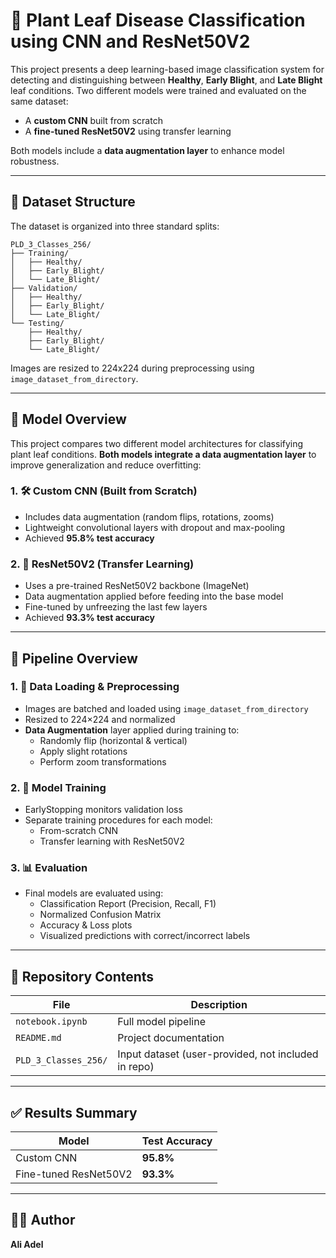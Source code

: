 
# 🌿 Plant Leaf Disease Classification using CNN and ResNet50V2

This project presents a deep learning-based image classification system for detecting and distinguishing between **Healthy**, **Early Blight**, and **Late Blight** leaf conditions. Two different models were trained and evaluated on the same dataset:

- A **custom CNN** built from scratch
- A **fine-tuned ResNet50V2** using transfer learning

Both models include a **data augmentation layer** to enhance model robustness.

---

## 📁 Dataset Structure

The dataset is organized into three standard splits:

```
PLD_3_Classes_256/
├── Training/
│   ├── Healthy/
│   ├── Early_Blight/
│   └── Late_Blight/
├── Validation/
│   ├── Healthy/
│   ├── Early_Blight/
│   └── Late_Blight/
└── Testing/
    ├── Healthy/
    ├── Early_Blight/
    └── Late_Blight/
```

Images are resized to 224x224 during preprocessing using `image_dataset_from_directory`.

---

## 🧠 Model Overview

This project compares two different model architectures for classifying plant leaf conditions. **Both models integrate a data augmentation layer** to improve generalization and reduce overfitting:

### 1. 🛠️ Custom CNN (Built from Scratch)
- Includes data augmentation (random flips, rotations, zooms)
- Lightweight convolutional layers with dropout and max-pooling
- Achieved **95.8% test accuracy**

### 2. 🔁 ResNet50V2 (Transfer Learning)
- Uses a pre-trained ResNet50V2 backbone (ImageNet)
- Data augmentation applied before feeding into the base model
- Fine-tuned by unfreezing the last few layers
- Achieved **93.3% test accuracy**

---

## 🚀 Pipeline Overview

### 1. 🧹 Data Loading & Preprocessing
- Images are batched and loaded using `image_dataset_from_directory`
- Resized to 224×224 and normalized
- **Data Augmentation** layer applied during training to:
  - Randomly flip (horizontal & vertical)
  - Apply slight rotations
  - Perform zoom transformations

### 2. 🧠 Model Training
- EarlyStopping monitors validation loss
- Separate training procedures for each model:
  - From-scratch CNN
  - Transfer learning with ResNet50V2

### 3. 📊 Evaluation
- Final models are evaluated using:
  - Classification Report (Precision, Recall, F1)
  - Normalized Confusion Matrix
  - Accuracy & Loss plots
  - Visualized predictions with correct/incorrect labels

---

## 📂 Repository Contents

| File | Description |
|------|-------------|
| `notebook.ipynb` | Full model pipeline |
| `README.md` | Project documentation |
| `PLD_3_Classes_256/` | Input dataset (user-provided, not included in repo) |

---

## ✅ Results Summary

| Model                  | Test Accuracy |
|------------------------|---------------|
| Custom CNN             | **95.8%**     |
| Fine-tuned ResNet50V2  | **93.3%**     |

---

## 👨‍💻 Author

**Ali Adel**
